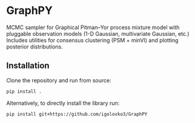 # GraphPY

MCMC sampler for Graphical Pitman–Yor process mixture model with pluggable observation models (1-D Gaussian, multivariate Gaussian, etc.) Includes utilities for consensus clustering (PSM + minVI) and plotting posterior distributions.

## Installation
Clone the repository and run from source:
```bash
pip install .
```

Alternatively, to directly install the library run:
```bash
pip install git+https://github.com/igolovko3/GraphPY
```



